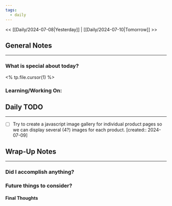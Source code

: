 ```yaml
---
tags:
  - daily
---
```

<< [[Daily/2024-07-08|Yesterday]] |  [[Daily/2024-07-10|Tomorrow]] >>

## General Notes
---
### What is special about today?
<% tp.file.cursor(1) %>

### Learning/Working On:



## Daily TODO
---
- [ ] Try to create a javascript image gallery for individual product pages so we can display several (4?) images for each product.  [created:: 2024-07-09]



## Wrap-Up Notes
---
### Did I accomplish anything?
### Future things to consider?
#### Final Thoughts

